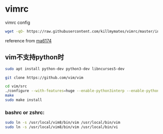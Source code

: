 # vimrc
vimrc config

```sh
wget -qO- https://raw.githubusercontent.com/killmymates/vimrc/master/install.sh | sh -x
```

reference from [ma6174](https://github.com/ma6174/vim-deprecated)


## vim不支持python时

```sh
sudo apt install python-dev python3-dev libncurses5-dev

git clone https://github.com/vim/vim

cd vim/src 
./configure --with-features=huge --enable-python3interp --enable-pythoninterp --with-python-config-dir=/usr/lib/python2.7/config-x86_64-linux-gnu/ --enable-rubyinterp --enable-luainterp --enable-perlinterp --with-python3-config-dir=/usr/lib/python3.5/config-3.5m-x86_64-linux-gnu/ --enable-multibyte --enable-cscope --prefix=/usr/local/vim8/
make
sudo make install
```

### bashrc or zshrc:
```sh
sudo ln -s /usr/local/vim8/bin/vim /usr/local/bin/vim
sudo ln -s /usr/local/vim8/bin/vim /usr/local/bin/vi
```
